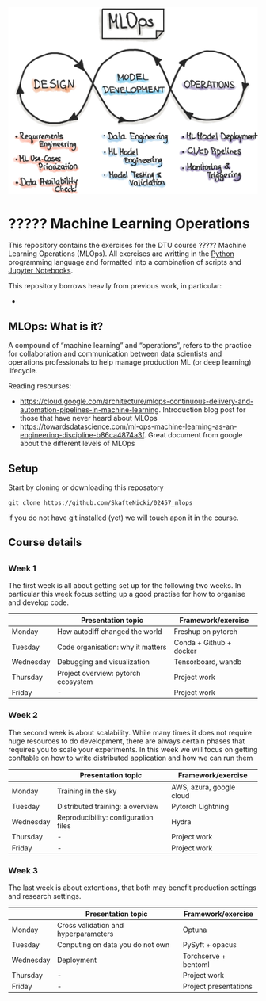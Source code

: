 ![mlops](figures/mlops-loop-en.jpg)

# ????? Machine Learning Operations

This repository contains the exercises for the DTU course ????? Machine Learning Operations (MLOps). 
All exercises are writting in the [Python](https://www.python.org/) programming language and formatted 
into a combination of scripts and [Jupyter Notebooks](https://jupyter.org/). 

This repository borrows heavily from previous work, in particular:

* 

## MLOps: What is it?

A compound of “machine learning” and “operations”, refers to the practice for collaboration and communication 
between data scientists and operations professionals to help manage production ML (or deep learning) lifecycle.

Reading resourses:
* https://cloud.google.com/architecture/mlops-continuous-delivery-and-automation-pipelines-in-machine-learning.
  Introduction blog post for those that have never heard about MLOps
* https://towardsdatascience.com/ml-ops-machine-learning-as-an-engineering-discipline-b86ca4874a3f. Great document
  from google about the different levels of MLOps

## Setup

Start by cloning or downloading this reposatory
```
git clone https://github.com/SkafteNicki/02457_mlops
```
if you do not have git installed (yet) we will touch apon it in the course.


## Course details



## 


### Week 1

The first week is all about getting set up for the following two weeks. In particular this week focus setting
up a good practise for how to organise and develop code.

|        |  Presentation topic                    | Framework/exercise
|--------|-----------------------------------|--------------------
|Monday  |  How autodiff changed the world   | Freshup on pytorch
|Tuesday |  Code organisation: why it matters | Conda + Github + docker
|Wednesday | Debugging and visualization | Tensorboard, wandb
|Thursday | Project overview: pytorch ecosystem | Project work
|Friday  |  - | Project work

### Week 2

The second week is about scalability. While many times it does not require huge resources to do development,
there are always certain phases that requires you to scale your experiments. In this week we will focus on 
getting conftable on how to write distributed application and how we can run them

|            |  Presentation topic  | Framework/exercise
|--------|-----------------------------------|--------------------
|Monday      |  Training in the sky | AWS, azura, google cloud
|Tuesday    |  Distributed training: a overview | Pytorch Lightning
|Wednesday | Reproducibility: configuration files | Hydra
|Thursday   | - | Project work
|Friday     |  - | Project work

### Week 3

The last week is about extentions, that both may benefit production settings and research settings.

|        |  Presentation topic  | Framework/exercise
|--------|-----------------------------------|--------------------
|Monday  |  Cross validation and hyperparameters | Optuna
|Tuesday |  Conputing on data you do not own | PySyft + opacus
|Wednesday | Deployment | Torchserve + bentoml
|Thursday | - | Project work
|Friday  |  - | Project presentations
